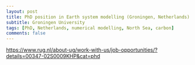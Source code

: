 ```yaml
---
layout: post
title: PhD position in Earth system modelling (Groningen, Netherlands)
subtitle: Groningen University
tags: [PhD, Netherlands, numerical modelling, North Sea, carbon]
comments: false
---
```

https://www.rug.nl/about-ug/work-with-us/job-opportunities/?details=00347-02S0009KHP&cat=phd
